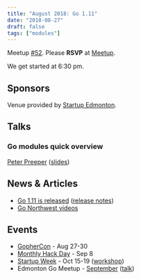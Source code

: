 ```yaml
---
title: "August 2018: Go 1.11"
date: "2018-08-27"
draft: false
tags: ["modules"]
---
```

Meetup [#52](https://github.com/edmontongo/presentations/issues/85). Please **RSVP** at [Meetup](https://www.meetup.com/startupedmonton/events/bclwwpyxlbkc/).

We get started at 6:30 pm.

## Sponsors

Venue provided by [Startup Edmonton](https://www.startupedmonton.com/).

## Talks

### Go modules quick overview

[Peter Preeper](https://github.com/ppreeper) ([slides](https://github.com/edmontongo/presentations/2018-08/modules.slide))

## News & Articles

- [Go 1.11 is released](https://blog.golang.org/go1.11) ([release notes](https://golang.org/doc/go1.11))
- [Go Northwest videos](https://www.youtube.com/channel/UCq9zCm9qiQ6glsz8B3kwsxw/videos)

## Events

- [GopherCon](https://www.gophercon.com/) - Aug 27-30
- [Monthly Hack Day](https://www.meetup.com/startupedmonton/events/251843374/) - Sep 8
- [Startup Week](https://www.edmontonstartupweek.com/) - Oct 15-19 ([workshop](https://github.com/edmontongo/presentations/issues/86))
- Edmonton Go Meetup - [September](/meetup/2018-09/) ([talk](https://github.com/edmontongo/presentations/issues/87))
